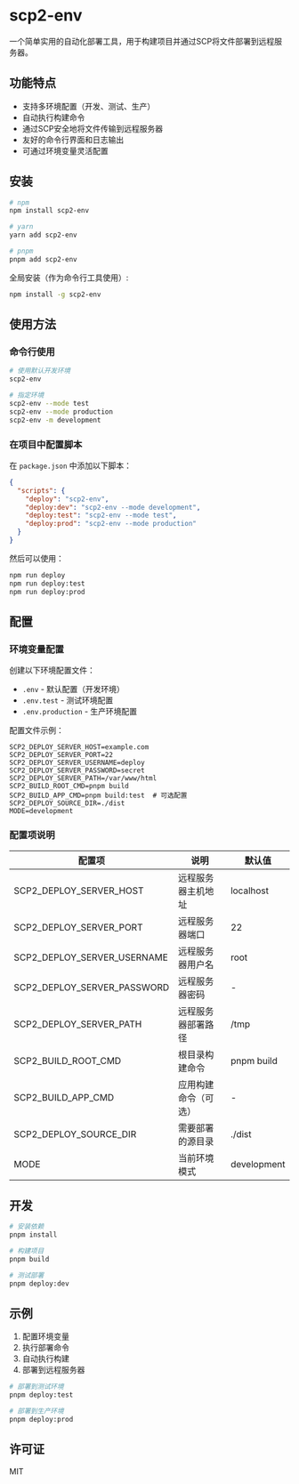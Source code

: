 # scp2-env

一个简单实用的自动化部署工具，用于构建项目并通过SCP将文件部署到远程服务器。

## 功能特点

- 支持多环境配置（开发、测试、生产）
- 自动执行构建命令
- 通过SCP安全地将文件传输到远程服务器
- 友好的命令行界面和日志输出
- 可通过环境变量灵活配置

## 安装

```bash
# npm
npm install scp2-env

# yarn
yarn add scp2-env

# pnpm
pnpm add scp2-env
```

全局安装（作为命令行工具使用）:

```bash
npm install -g scp2-env
```

## 使用方法

### 命令行使用

```bash
# 使用默认开发环境
scp2-env

# 指定环境
scp2-env --mode test
scp2-env --mode production
scp2-env -m development
```

### 在项目中配置脚本

在 `package.json` 中添加以下脚本：

```json
{
  "scripts": {
    "deploy": "scp2-env",
    "deploy:dev": "scp2-env --mode development",
    "deploy:test": "scp2-env --mode test",
    "deploy:prod": "scp2-env --mode production"
  }
}
```

然后可以使用：

```bash
npm run deploy
npm run deploy:test
npm run deploy:prod
```

## 配置

### 环境变量配置

创建以下环境配置文件：

- `.env` - 默认配置（开发环境）
- `.env.test` - 测试环境配置
- `.env.production` - 生产环境配置

配置文件示例：

```
SCP2_DEPLOY_SERVER_HOST=example.com
SCP2_DEPLOY_SERVER_PORT=22
SCP2_DEPLOY_SERVER_USERNAME=deploy
SCP2_DEPLOY_SERVER_PASSWORD=secret
SCP2_DEPLOY_SERVER_PATH=/var/www/html
SCP2_BUILD_ROOT_CMD=pnpm build
SCP2_BUILD_APP_CMD=pnpm build:test  # 可选配置
SCP2_DEPLOY_SOURCE_DIR=./dist
MODE=development
```

### 配置项说明

| 配置项 | 说明 | 默认值 |
|-------|------|--------|
| SCP2_DEPLOY_SERVER_HOST | 远程服务器主机地址 | localhost |
| SCP2_DEPLOY_SERVER_PORT | 远程服务器端口 | 22 |
| SCP2_DEPLOY_SERVER_USERNAME | 远程服务器用户名 | root |
| SCP2_DEPLOY_SERVER_PASSWORD | 远程服务器密码 | - |
| SCP2_DEPLOY_SERVER_PATH | 远程服务器部署路径 | /tmp |
| SCP2_BUILD_ROOT_CMD | 根目录构建命令 | pnpm build |
| SCP2_BUILD_APP_CMD | 应用构建命令（可选） | - |
| SCP2_DEPLOY_SOURCE_DIR | 需要部署的源目录 | ./dist |
| MODE | 当前环境模式 | development |

## 开发

```bash
# 安装依赖
pnpm install

# 构建项目
pnpm build

# 测试部署
pnpm deploy:dev
```

## 示例

1. 配置环境变量
2. 执行部署命令
3. 自动执行构建
4. 部署到远程服务器

```bash
# 部署到测试环境
pnpm deploy:test

# 部署到生产环境
pnpm deploy:prod
```

## 许可证

MIT 